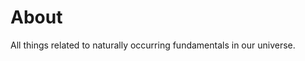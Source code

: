 <!-- TITLE: Astronomical -->
<!-- SUBTITLE: A quick summary of Astronomical -->

# About
All things related to naturally occurring fundamentals in our universe.
